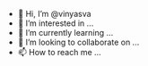 - 👋 Hi, I’m @vinyasva
- 👀 I’m interested in ...
- 🌱 I’m currently learning ...
- 💞️ I’m looking to collaborate on ...
- 📫 How to reach me ...

<!---
vinyasva/vinyasva is a ✨ special ✨ repository because its `README.md` (this file) appears on your GitHub profile.
You can click the Preview link to take a look at your changes.
--->
